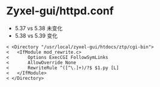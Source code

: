 # Zyxel-gui/httpd.conf

- 5.37 vs 5.38 未变化
- 5.38 vs 5.39 变化

```
< <Directory "/usr/local/zyxel-gui/htdocs/ztp/cgi-bin">
< 	<IfModule mod_rewrite.c>
< 		Options ExecCGI FollowSymLinks
< 		AllowOverride None
< 		RewriteRule ^([^\.]+)/?$ $1.py [L]
<  	</IfModule>
< </Directory>
```